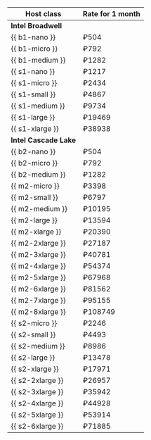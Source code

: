 Host class | Rate for 1 month
----- | -----
**Intel Broadwell** |
{{ b1-nano }} | ₽504
{{ b1-micro }} | ₽792
{{ b1-medium }} | ₽1282
{{ s1-nano }} | ₽1217
{{ s1-micro }} | ₽2434
{{ s1-small }} | ₽4867
{{ s1-medium }} | ₽9734
{{ s1-large }} | ₽19469
{{ s1-xlarge }} | ₽38938
**Intel Cascade Lake** |
{{ b2-nano }} | ₽504
{{ b2-micro }} | ₽792
{{ b2-medium }} | ₽1282
{{ m2-micro }} | ₽3398
{{ m2-small }} | ₽6797
{{ m2-medium }} | ₽10195
{{ m2-large }} | ₽13594
{{ m2-xlarge }} | ₽20390
{{ m2-2xlarge }} | ₽27187
{{ m2-3xlarge }} | ₽40781
{{ m2-4xlarge }} | ₽54374
{{ m2-5xlarge }} | ₽67968
{{ m2-6xlarge }} | ₽81562
{{ m2-7xlarge }} | ₽95155
{{ m2-8xlarge }} | ₽108749
{{ s2-micro }} | ₽2246
{{ s2-small }} | ₽4493
{{ s2-medium }} | ₽8986
{{ s2-large }} | ₽13478
{{ s2-xlarge }} | ₽17971
{{ s2-2xlarge }} | ₽26957
{{ s2-3xlarge }} | ₽35942
{{ s2-4xlarge }} | ₽44928
{{ s2-5xlarge }} | ₽53914
{{ s2-6xlarge }} | ₽71885